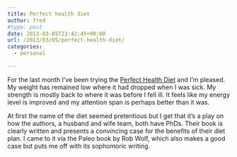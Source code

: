 ```yaml
---
title: Perfect health diet
author: fred
#type: post
date: 2013-03-05T23:42:45+00:00
url: /2013/03/05/perfect-health-diet/
categories:
  - personal

---
```

For the last month I&#8217;ve been trying the [Perfect Health Diet][1] and I&#8217;m pleased. My weight has remained low where it had dropped when I was sick. My strength is mostly back to where it was before I fell ill. It feels like my energy level is improved and my attention span is perhaps better than it was.

At first the name of the diet seemed pretentious but I get that it&#8217;s a play on how the authors, a husband and wife team, both have PhDs. Their book is clearly written and presents a convincing case for the benefits of their diet plan. I came to it via the Paleo book by Rob Wolf, which also makes a good case but puts me off with its sophomoric writing.

 [1]: http://perfecthealthdiet.com/ "Perfect Health Diet"